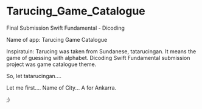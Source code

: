# Tarucing_Game_Catalogue
Final Submission Swift Fundamental - Dicoding

Name of app: Tarucing Game Catalogue

Inspiratuin: Tarucing was taken from Sundanese, tatarucingan. It means the game of guessing with alphabet.
Dicoding Swift Fundamental submission project was game catalogue theme. 

So, let tatarucingan....

Let me first.... Name of City... A for Ankarra.

;)
